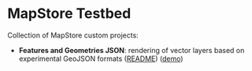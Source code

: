 # MapStore Testbed

Collection of MapStore custom projects:

- **Features and Geometries JSON**: rendering of vector layers based on experimental GeoJSON formats ([README](fgjson-app/README.md)) ([demo](https://geosolutions-it.github.io/mapstore-testbed/fgjson-app/dist/#/))
